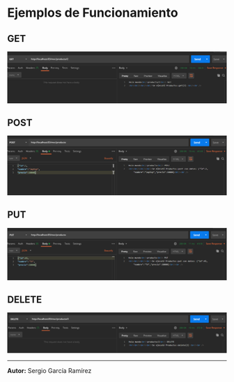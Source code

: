 # Ejemplos de Funcionamiento

## GET
![GET](https://github.com/Caja98/CodigoProducto/blob/main/pruebas/Get.png)

## POST
![POST](https://github.com/Caja98/CodigoProducto/blob/main/pruebas/post.png)

## PUT
![PUT](https://github.com/Caja98/CodigoProducto/blob/main/pruebas/put.png)

## DELETE
![DELETE](https://github.com/Caja98/CodigoProducto/blob/main/pruebas/Delete.png)

---
**Autor:** Sergio García Ramírez

